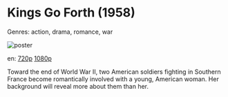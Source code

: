 # Kings Go Forth (1958)

Genres: action, drama, romance, war

![poster](http://image.tmdb.org/t/p/w500/eLCfCP4BqzNfEADghwCW8biEwmK.jpg)

en:
  [720p](magnet:?xt=urn:btih:54FC870D72A877B79121207F504A55283F0B7395&tr=udp://glotorrents.pw:6969/announce&tr=udp://tracker.opentrackr.org:1337/announce&tr=udp://torrent.gresille.org:80/announce&tr=udp://tracker.openbittorrent.com:80&tr=udp://tracker.coppersurfer.tk:6969&tr=udp://tracker.leechers-paradise.org:6969&tr=udp://p4p.arenabg.ch:1337&tr=udp://tracker.internetwarriors.net:1337)
  [1080p](magnet:?xt=urn:btih:56CE13A69B5302258D8C4EF352366E2CA7BDD220&tr=udp://glotorrents.pw:6969/announce&tr=udp://tracker.opentrackr.org:1337/announce&tr=udp://torrent.gresille.org:80/announce&tr=udp://tracker.openbittorrent.com:80&tr=udp://tracker.coppersurfer.tk:6969&tr=udp://tracker.leechers-paradise.org:6969&tr=udp://p4p.arenabg.ch:1337&tr=udp://tracker.internetwarriors.net:1337)
  


Toward the end of World War II, two American soldiers fighting in Southern France become romantically involved with a young, American woman. Her background will reveal more about them than her.